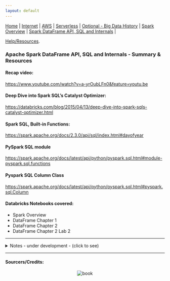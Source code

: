 ```yaml
---
layout: default
---
```

[Home](./README.md) | 
[Internet](./internet.md) | 
[AWS](./aws.md) | 
[Serverless](./serverless.md) | 
[Optional - Big Data History](./big_data_history.md) | 
[Spark Overview](./apachespark.md) | 
[Spark DataFrame API, SQL and Internals](spark-continued.md) |
<!--
[Spark Overview](./spark_overview.md).
[Spark DataFrame & SQL API](./sparkAPI.md).
[Spark Internals](./spark_internals.md).
-->
[Help/Resources](./resources.md).

###  Apache Spark DataFrame API, SQL and Internals - Summary & Resources

#### Recap video:

https://www.youtube.com/watch?v=a-yrOubLFn0&feature=youtu.be

#### Deep Dive into Spark SQL’s Catalyst Optimizer:

https://databricks.com/blog/2015/04/13/deep-dive-into-spark-sqls-catalyst-optimizer.html

#### Spark SQL, Built-in Functions:

https://spark.apache.org/docs/2.3.0/api/sql/index.html#dayofyear


#### PySpark SQL module

https://spark.apache.org/docs/latest/api/python/pyspark.sql.html#module-pyspark.sql.functions

#### Pyspark SQL Column Class

https://spark.apache.org/docs/latest/api/python/pyspark.sql.html#pyspark.sql.Column

#### Databricks Notebooks covered: 

- Spark Overview
- DataFrame Chapter 1
- DataFrame Chapter 2
- DataFrame Chapter 2 Lab 2


* * *

<details><summary>Notes - under development - (click to see)</summary>
  
<p>
  
- Spark is effectively a programming language of its own. Spark uses an engine called Catalyst
- Catalyst maintains its own type information through the planning and processing of work
   - This opens up execution optimizations
- Even if we use Spark's Structured APIs from Python or R, the majority of our manipulations will operate strictly on Spark types not Python types

![catalyst](Images/Spark_Advanced/catalyst.png)

The code we write gets submitted to Spark either through console or via a submitted job
- This code passes through the Catalyst Optimizer, which decides how the code should be executed and lays out a plan for doing so before, finally, the code is run and the result is returned to the user

#### Logical Planning
The first phase takes user code and converts it into a logical plan (optimized version of the user's set of expressions)
It does this by converting user code into an unresolved logical plan. The plan is unresolved because although your code might be valid, the tables and columns that it refers to might or might not exist. Spark uses the catalog, a repository of all table and DataFrame information to resolve columns and tables in the analyzer. The analyzer might reject the unresolved logical plan if the required column name does not exist in the catalog. If the analyzer can resolve it, the result is passed through the Catalyst Optimizer, a collection of rules that attempt to optimize the logical plan by pushing down predicates or selections. Packages can extend the Catalyst to include their own rules for domain-specific optimizations.
![logical-plan](Images/Spark_Advanced/logical.png)


#### Physical Planning
After creating the optimized logical plan, Spark begins the physical planning process. The physical plan - often called Spark plan - specifies how the logical plan will execute on the cluster by generating different physical execution strategies and comparing them through a cost model. Upon selecting a physical plan Spark runs all of this code over RDDs.
![physical-plan](Images/Spark_Advanced/physical.png)

* * *

### {Spark Architecture (To be updated w/ text + img)}
![hash](Images/Spark_Advanced/1-ConvertImage.jpg)


![hash](Images/Spark_Advanced/2-ConvertImage.jpg)


![hash](Images/Spark_Advanced/3-ConvertImage.jpg)


![hash](Images/Spark_Advanced/local-ConvertImage.jpg)


![hash](Images/Spark_Advanced/app-ConvertImage.jpg)


</p>
  
</details>

* * *


#### Sourcers/Credits:
<p align="center">
<img src="https://images-na.ssl-images-amazon.com/images/I/715lvkEiM4L.jpg" alt="book" width="400">
  </p>
